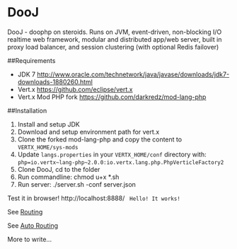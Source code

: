 DooJ
====

DooJ - doophp on steroids. Runs on JVM, event-driven, non-blocking I/O realtime web framework, modular and distributed app/web server, built in proxy load balancer, and session clustering (with optional Redis failover)

##Requirements
- JDK 7 http://www.oracle.com/technetwork/java/javase/downloads/jdk7-downloads-1880260.html
- Vert.x https://github.com/eclipse/vert.x
- Vert.x Mod PHP fork https://github.com/darkredz/mod-lang-php

##Installation
1. Install and setup JDK
2. Download and setup environment path for vert.x
3. Clone the forked mod-lang-php and copy the content to `VERTX_HOME/sys-mods`
4. Update `langs.properties` in your `VERTX_HOME/conf` directory with:
`php=io.vertx~lang-php~2.0.0:io.vertx.lang.php.PhpVerticleFactory2`
5. Clone DooJ, cd to the folder
6. Run commandline: chmod u+x *.sh
7. Run server: ./server.sh -conf server.json

Test it in browser! http://localhost:8888/
` Hello! It works!`

See [Routing](https://github.com/darkredz/DooJ/wiki/Routing)

See [Auto Routing](https://github.com/darkredz/DooJ/wiki/Auto-Routing)

More to write...



